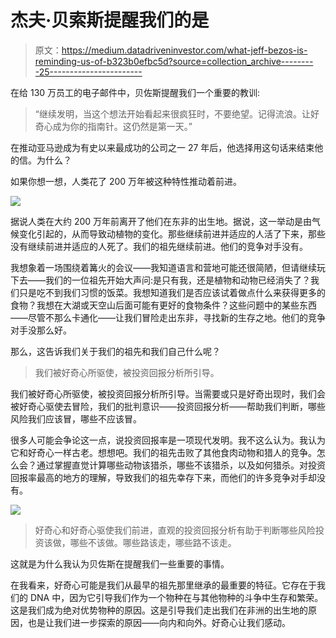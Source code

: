 # 杰夫·贝索斯提醒我们的是

> 原文：<https://medium.datadriveninvestor.com/what-jeff-bezos-is-reminding-us-of-b323b0efbc5d?source=collection_archive---------25----------------------->

在给 130 万员工的电子邮件中，贝佐斯提醒我们一个重要的教训:

> “继续发明，当这个想法开始看起来很疯狂时，不要绝望。记得流浪。让好奇心成为你的指南针。这仍然是第一天。”

在推动亚马逊成为有史以来最成功的公司之一 27 年后，他选择用这句话来结束他的信。为什么？

如果你想一想，人类花了 200 万年被这种特性推动着前进。

![](img/0840ed5d9bb74eff0bcfe561caee3bd0.png)

据说人类在大约 200 万年前离开了他们在东非的出生地。据说，这一举动是由气候变化引起的，从而导致动植物的变化。那些继续前进并适应的人活了下来，那些没有继续前进并适应的人死了。我们的祖先继续前进。他们的竞争对手没有。

我想象着一场围绕着篝火的会议——我知道语言和营地可能还很简陋，但请继续玩下去——我们的一位祖先开始大声问:是只有我，还是植物和动物已经消失了？我们只是吃不到我们习惯的饭菜。我想知道我们是否应该试着做点什么来获得更多的食物？我想在大湖或天空山后面可能有更好的食物条件？这些问题中的某些东西——尽管不那么卡通化——让我们冒险走出东非，寻找新的生存之地。他们的竞争对手没那么好。

那么，这告诉我们关于我们的祖先和我们自己什么呢？

> 我们被好奇心所驱使，被投资回报分析所引导。

我们被好奇心所驱使，被投资回报分析所引导。当需要或只是好奇出现时，我们会被好奇心驱使去冒险，我们的批判意识——投资回报分析——帮助我们判断，哪些风险我们应该冒，哪些不应该冒。

很多人可能会争论这一点，说投资回报率是一项现代发明。我不这么认为。我认为它和好奇心一样古老。想想吧。我们的祖先击败了其他食肉动物和猎人的竞争。怎么会？通过掌握直觉计算哪些动物该猎杀，哪些不该猎杀，以及如何猎杀。对投资回报率最高的地方的理解，导致我们的祖先幸存下来，而他们的许多竞争对手却没有。

![](img/dfa7d874fe2e963a73dfa2eb9d5a391e.png)

> 好奇心和好奇心驱使我们前进，直观的投资回报分析有助于判断哪些风险投资该做，哪些不该做。哪些路该走，哪些路不该走。

这就是为什么我认为贝佐斯在提醒我们一些重要的事情。

在我看来，好奇心可能是我们从最早的祖先那里继承的最重要的特征。它存在于我们的 DNA 中，因为它引导我们作为一个物种在与其他物种的斗争中生存和繁荣。这是我们成为绝对优势物种的原因。这是引导我们走出我们在非洲的出生地的原因，也是让我们进一步探索的原因——向内和向外。好奇心让我们感动。